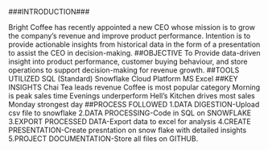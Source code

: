 ###INTRODUCTION###

Bright Coffee has recently appointed a new CEO whose mission is to grow the company’s revenue and improve product performance.
Intention is to provide actionable insights from historical data in the form of a presentation to assist the CEO in decision-making.
##OBJECTIVE
To Provide data-driven insight into product performance, customer buying behaviour, and store operations to support decision-making for revenue growth.
##TOOLS UTILIZED
SQL (Standard)
Snowflake Cloud Platform
MS Excel
##KEY INSIGHTS
Chai Tea leads revenue
Coffee is most popular category
Morning is peak sales time
Evenings underperform
Hell’s Kitchen drives most sales
Monday strongest day
##PROCESS FOLLOWED
1.DATA DIGESTION-Upload csv file to snowflake
2.DATA PROCESSING-Code in SQL on SNOWFLAKE
3.EXPORT PROCESSED DATA-Export data to excel for analysis
4.CREATE PRESENTATION-Create presntation on snow flake with detailed insights
5.PROJECT DOCUMENTATION-Store all files on GITHUB.


